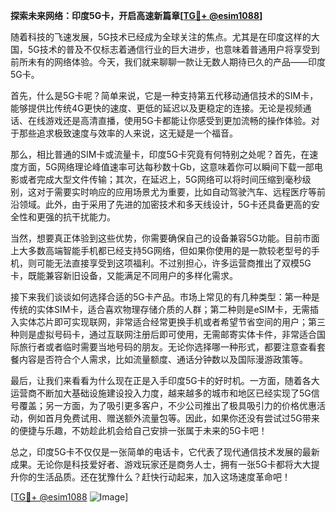 **探索未来网络：印度5G卡，开启高速新篇章[[TG💪+ @esim1088](https://t.me/s/esim1088)]**

随着科技的飞速发展，5G技术已经成为全球关注的焦点。尤其是在印度这样的大国，5G技术的普及不仅标志着通信行业的巨大进步，也意味着普通用户将享受到前所未有的网络体验。今天，我们就来聊聊一款让无数人期待已久的产品——印度5G卡。

首先，什么是5G卡呢？简单来说，它是一种支持第五代移动通信技术的SIM卡，能够提供比传统4G更快的速度、更低的延迟以及更稳定的连接。无论是视频通话、在线游戏还是高清直播，使用5G卡都能让你感受到更加流畅的操作体验。对于那些追求极致速度与效率的人来说，这无疑是一个福音。

那么，相比普通的SIM卡或流量卡，印度5G卡究竟有何特别之处呢？首先，在速度方面，5G网络理论峰值速率可达每秒数十Gb，这意味着你可以瞬间下载一部电影或者完成大型文件传输；其次，在延迟上，5G网络可以将时间压缩到毫秒级别，这对于需要实时响应的应用场景尤为重要，比如自动驾驶汽车、远程医疗等前沿领域。此外，由于采用了先进的加密技术和多天线设计，5G卡还具备更高的安全性和更强的抗干扰能力。

当然，想要真正体验到这些优势，你需要确保自己的设备兼容5G功能。目前市面上大多数高端智能手机都已经支持5G网络，但如果你使用的是一款较老型号的手机，则可能无法直接享受到这项福利。不过别担心，许多运营商推出了双模5G卡，既能兼容新旧设备，又能满足不同用户的多样化需求。

接下来我们谈谈如何选择合适的5G卡产品。市场上常见的有几种类型：第一种是传统的实体SIM卡，适合喜欢物理存储介质的人群；第二种则是eSIM卡，无需插入实体芯片即可实现联网，非常适合经常更换手机或者希望节省空间的用户；第三种则是虚拟号码卡，通过互联网注册后即可使用，无需邮寄实体卡件，非常适合国际旅行者或者临时需要当地号码的朋友。无论你选择哪一种形式，都要注意查看套餐内容是否符合个人需求，比如流量额度、通话分钟数以及国际漫游政策等。

最后，让我们来看看为什么现在正是入手印度5G卡的好时机。一方面，随着各大运营商不断加大基础设施建设投入力度，越来越多的城市和地区已经实现了5G信号覆盖；另一方面，为了吸引更多客户，不少公司推出了极具吸引力的价格优惠活动，例如首月免费试用、赠送额外流量包等。因此，如果你还没有尝试过5G带来的便捷与乐趣，不妨趁此机会给自己安排一张属于未来的5G卡吧！

总之，印度5G卡不仅仅是一张简单的电话卡，它代表了现代通信技术发展的最新成果。无论你是科技爱好者、游戏玩家还是商务人士，拥有一张5G卡都将大大提升你的生活品质。还在犹豫什么？赶快行动起来，加入这场速度革命吧！

[[TG💪+ @esim1088](https://t.me/s/esim1088) ![Image](https://i.postimg.cc/4NQfJmqS/Snipaste-2025-05-13-00-14-12.png)]